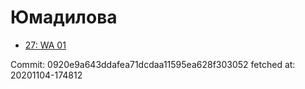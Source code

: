 # Юмадилова
- [27: WA 01](27.md)

Commit: 0920e9a643ddafea71dcdaa11595ea628f303052
 fetched at: 20201104-174812
